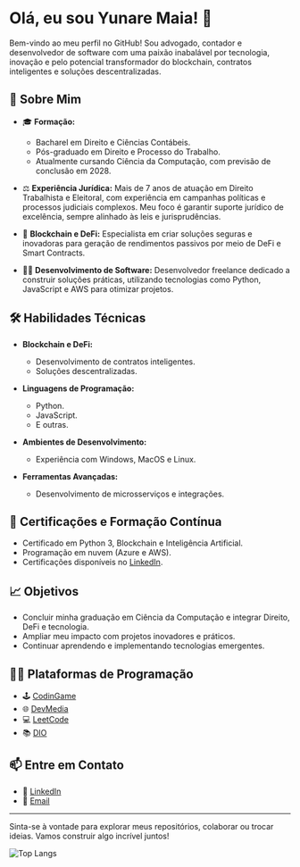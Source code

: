 # Olá, eu sou Yunare Maia! 👋

Bem-vindo ao meu perfil no GitHub! Sou advogado, contador e desenvolvedor de software com uma paixão inabalável por tecnologia, inovação e pelo potencial transformador do blockchain, contratos inteligentes e soluções descentralizadas.

## 🚀 Sobre Mim

- 🎓 **Formação:**
  - Bacharel em Direito e Ciências Contábeis.
  - Pós-graduado em Direito e Processo do Trabalho.
  - Atualmente cursando Ciência da Computação, com previsão de conclusão em 2028.

- ⚖️ **Experiência Jurídica:**
  Mais de 7 anos de atuação em Direito Trabalhista e Eleitoral, com experiência em campanhas políticas e processos judiciais complexos. Meu foco é garantir suporte jurídico de excelência, sempre alinhado às leis e jurisprudências.

- 💼 **Blockchain e DeFi:**
  Especialista em criar soluções seguras e inovadoras para geração de rendimentos passivos por meio de DeFi e Smart Contracts.

- 👨‍💻 **Desenvolvimento de Software:**
  Desenvolvedor freelance dedicado a construir soluções práticas, utilizando tecnologias como Python, JavaScript e AWS para otimizar projetos.

## 🛠️ Habilidades Técnicas

- **Blockchain e DeFi:**
  - Desenvolvimento de contratos inteligentes.
  - Soluções descentralizadas.

- **Linguagens de Programação:**
  - Python.
  - JavaScript.
  - E outras.

- **Ambientes de Desenvolvimento:**
  - Experiência com Windows, MacOS e Linux.

- **Ferramentas Avançadas:**
  - Desenvolvimento de microsserviços e integrações.

## 🌱 Certificações e Formação Contínua

- Certificado em Python 3, Blockchain e Inteligência Artificial.
- Programação em nuvem (Azure e AWS).
- Certificações disponíveis no [LinkedIn](https://www.linkedin.com/in/yunaremaia/).

## 📈 Objetivos

- Concluir minha graduação em Ciência da Computação e integrar Direito, DeFi e tecnologia.
- Ampliar meu impacto com projetos inovadores e práticos.
- Continuar aprendendo e implementando tecnologias emergentes.

## 🧑‍💻 Plataformas de Programação

- 🕹️ [CodinGame](https://www.codingame.com/profile/77c107fec8d15e9fa956bedee350a9cb0564813)
- 🌐 [DevMedia](https://www.devmedia.com.br/perfil/yunare-maia)
- 💻 [LeetCode](https://leetcode.com/u/yunaremaia/)
- 📚 [DIO](https://www.dio.me/users/yunare)

## 📫 Entre em Contato

- 💼 [LinkedIn](https://www.linkedin.com/in/yunaremaia/)
- 📧 [Email](mailto:yunare@gmail.com)

---

Sinta-se à vontade para explorar meus repositórios, colaborar ou trocar ideias. Vamos construir algo incrível juntos!

![Top Langs](https://github-readme-stats.vercel.app/api/top-langs/?username=yunaremaia&layout=compact&theme=dark)
